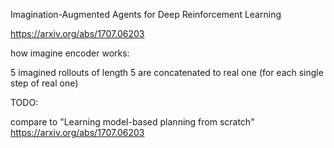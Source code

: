 
Imagination-Augmented Agents for Deep Reinforcement Learning

https://arxiv.org/abs/1707.06203

how imagine encoder works:

5 imagined rollouts of length 5 are concatenated to real one (for each single step of real one)



TODO:

compare to 
"Learning model-based planning from scratch"
https://arxiv.org/abs/1707.06203

